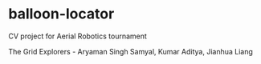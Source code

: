 # balloon-locator

CV project for Aerial Robotics tournament

The Grid Explorers - Aryaman Singh Samyal, Kumar Aditya, Jianhua Liang
